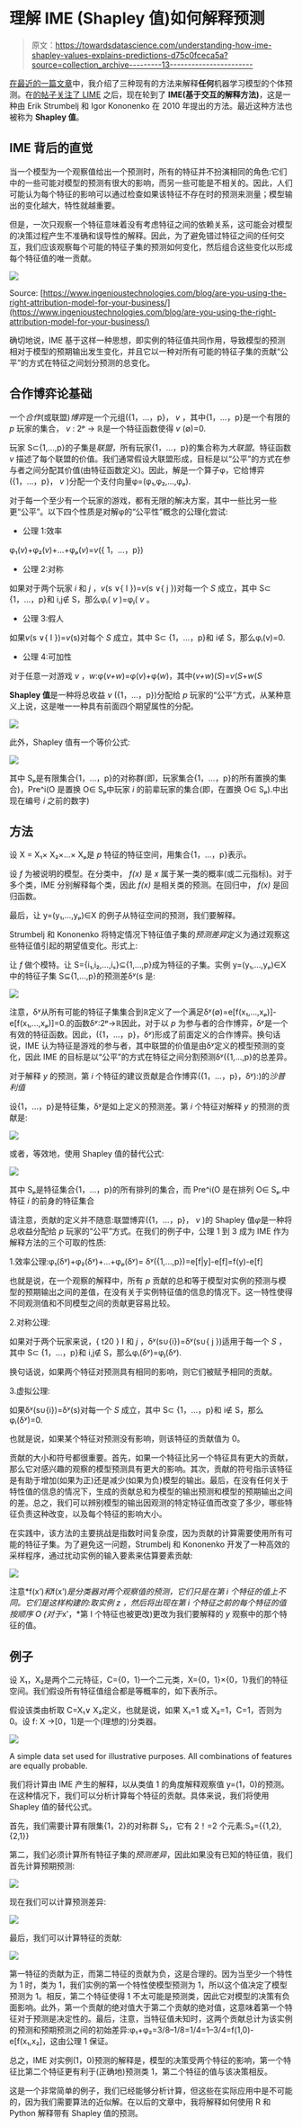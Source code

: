 # 理解 IME (Shapley 值)如何解释预测

> 原文：<https://towardsdatascience.com/understanding-how-ime-shapley-values-explains-predictions-d75c0fceca5a?source=collection_archive---------13----------------------->

[在最近的一篇文章](https://medium.com/@pferrandohernandez/interpretable-machine-learning-an-overview-10684eaa1fd7)中，我介绍了三种现有的方法来解释**任何**机器学习模型的个体预测。在[的帖子关注了 LIME](https://medium.com/@pferrandohernandez/understanding-how-lime-explains-predictions-d404e5d1829c) 之后，现在轮到了 **IME(基于交互的解释方法)**，这是一种由 Erik Strumbelj 和 Igor Kononenko 在 2010 年提出的方法。最近这种方法也被称为 **Shapley 值**。

## IME 背后的直觉

当一个模型为一个观察值给出一个预测时，所有的特征并不扮演相同的角色:它们中的一些可能对模型的预测有很大的影响，而另一些可能是不相关的。因此，人们可能认为每个特征的影响可以通过检查如果该特征不存在时的预测来测量；模型输出的变化越大，特性就越重要。

但是，一次只观察一个特征意味着没有考虑特征之间的依赖关系，这可能会对模型的决策过程产生不准确和误导性的解释。因此，为了避免错过特征之间的任何交互，我们应该观察每个可能的特征子集的预测如何变化，然后组合这些变化以形成每个特征值的唯一贡献。

![](img/5a4d3e5c1453b5144e65f0f881cfa95a.png)

Source: [https://www.ingenioustechnologies.com/blog/are-you-using-the-right-attribution-model-for-your-business/](https://www.ingenioustechnologies.com/blog/are-you-using-the-right-attribution-model-for-your-business/)

确切地说，IME 基于这样一种思想，即实例的特征值共同作用，导致模型的预测相对于模型的预期输出发生变化，并且它以一种对所有可能的特征子集的贡献“公平”的方式在特征之间划分预测的总变化。

## 合作博弈论基础

一个*合作*(或联盟)*博弈*是一个元组({1，…，p}， *v* ，其中{1，…，p}是一个有限的 *p* 玩家的集合， *v* : 2ᵖ → ℝ是一个特征函数使得 *v* (∅)=0.

玩家 S⊂{1,…,p}的子集是*联盟*，所有玩家{1，…，p}的集合称为*大联盟*。特征函数 *v* 描述了每个联盟的价值。我们通常假设大联盟形成，目标是以“公平”的方式在参与者之间分配其价值(由特征函数定义)。因此，解是一个算子φ，它给博弈({1，…，p}， *v* )分配一个支付向量φ=(φ₁,φ₂,…,φₚ).

对于每一个至少有一个玩家的游戏，都有无限的解决方案，其中一些比另一些更“公平”。以下四个性质是对解φ的“公平性”概念的公理化尝试:

*   公理 1:效率

φ₁(*v*)+φ₂(*v*)+…+φₚ(*v*)=*v*({ 1，…，p})

*   公理 2:对称

如果对于两个玩家 *i* 和 *j* ，*v*(s ∨{ I })=*v*(s ∨{ j })对每一个 *S* 成立，其中 S⊂ {1，…，p}和 i,j∉ S，那么φᵢ( *v* )=φⱼ( *v* 。

*   公理 3:假人

如果*v*(s ∨{ I })=*v*(s)对每个 *S* 成立，其中 S⊂ {1，…，p}和 i∉ S，那么φᵢ(v)=0.

*   公理 4:可加性

对于任意一对游戏 *v* ，*w*:φ(*v+w*)=φ(*v*)+φ(*w*)，其中(*v+w*)(*S*)=*v*(*S*+*w*(*S*

**Shapley 值**是一种将总收益 *v* ({1，…，p})分配给 *p* 玩家的“公平”方式，从某种意义上说，这是唯一一种具有前面四个期望属性的分配。

![](img/56868d4f80dee41835e1584d0b42cd5d.png)

此外，Shapley 值有一个等价公式:

![](img/fda875ec9b1d26e5f26c37fec529c96a.png)

其中 Sₚ是有限集合{1，…，p}的对称群(即，玩家集合{1，…，p}的所有置换的集合)，Pre^i(O 是置换 O∈ Sₚ中玩家 *i* 的前辈玩家的集合(即，在置换 O∈ Sₚ).中出现在编号 *i* 之前的数字)

## 方法

设 X = X₁× X₂×…× Xₚ是 *p* 特征的特征空间，用集合{1，…，p}表示。

设 *f* 为被说明的模型。在分类中， *f(x)* 是 *x* 属于某一类的概率(或二元指标)。对于多个类，IME 分别解释每个类，因此 *f(x)* 是相关类的预测。在回归中， *f(x)* 是回归函数。

最后，让 y=(y₁,…,yₚ)∈X 的例子从特征空间的预测，我们要解释。

Strumbelj 和 Kononenko 将特定情况下特征值子集的*预测差异*定义为通过观察这些特征值引起的期望值变化。形式上:

让 *f* 做个模特。让 S={i₁,i₂,…,iₛ}⊆{1,…,p}成为特征的子集。实例 y=(y₁,…,yₚ)∈X 中的特征子集 S⊆{1,…,p}的预测差δʸ(s 是:

![](img/3d07353c0b52b49e01d9fb98b2b45891.png)

注意，δʸ从所有可能的特征子集集合到ℝ定义了一个满足δʸ(∅)=e[f(x₁,…,xₚ)]-e[f(x₁,…,xₚ)]=0.的函数δʸ:2ᵖ→ℝ因此，对于以 *p* 为参与者的合作博弈，δʸ是一个有效的特征函数。因此，({1，…，p}，δʸ)形成了前面定义的合作博弈。换句话说，IME 认为特征是游戏的参与者，其中联盟的价值是由δʸ定义的模型预测的变化，因此 IME 的目标是以“公平”的方式在特征之间分割预测δʸ({1,…,p}的总差异。

对于解释 *y* 的预测，第 *i* 个特征的建议贡献是合作博弈({1，…，p}，δʸ):)的*沙普利值*

设{1，…，p}是特征集，δʸ是如上定义的预测差。第 *i* 个特征对解释 *y* 的预测的贡献是:

![](img/8f6f73487ef8bd41000f653db9ca2703.png)

或者，等效地，使用 Shapley 值的替代公式:

![](img/c07254f7b0057f9f1c64b8b7e8bde50d.png)

其中 Sₚ是特征集合{1，…，p}的所有排列的集合，而 Pre^i(O 是在排列 O∈ Sₚ.中特征 *i* 的前身的特征集合

请注意，贡献的定义并不随意:联盟博弈({1，…，p}， *v* )的 Shapley 值$φ$是一种将总收益分配给 *p* 玩家的“公平”方式。在我们的例子中，公理 1 到 3 成为 IME 作为解释方法的三个可取的性质:

1.效率公理:φ₁(δʸ)+φ₂(δʸ)+…+φₚ(δʸ)= δʸ({1,…,p})=e[f|y]-e[f]=f(y)-e[f]

也就是说，在一个观察的解释中，所有 *p* 贡献的总和等于模型对实例的预测与模型的预期输出之间的差值，在没有关于实例特征值的信息的情况下。这一特性使得不同观测值和不同模型之间的贡献更容易比较。

2.对称公理:

如果对于两个玩家来说，{ t20 } I 和 *j* ，δʸ(s∪{i})=δʸ(s∪{ j })适用于每一个 *S* ，其中 S⊂ {1，…，p}和 i,j∉ S，那么φᵢ(δʸ)=φⱼ(δʸ).

换句话说，如果两个特征对预测具有相同的影响，则它们被赋予相同的贡献。

3.虚拟公理:

如果δʸ(s∪{i})=δʸ(s)对每一个 *S* 成立，其中 S⊂ {1，…，p}和 i∉ S，那么φᵢ(δʸ)=0.

也就是说，如果某个特征对预测没有影响，则该特征的贡献值为 0。

贡献的大小和符号都很重要。首先，如果一个特征比另一个特征具有更大的贡献，那么它对感兴趣的观察的模型预测具有更大的影响。其次，贡献的符号指示该特征是有助于增加(如果为正)还是减少(如果为负)模型的输出。最后，在没有任何关于特性值的信息的情况下，生成的贡献总和为模型的输出预测和模型的预期输出之间的差。总之，我们可以辨别模型的输出因观测的特定特征值而改变了多少，哪些特征负责这种改变，以及每个特征的影响大小。

在实践中，该方法的主要挑战是指数时间复杂度，因为贡献的计算需要使用所有可能的特征子集。为了避免这一问题，Strumbelj 和 Kononenko 开发了一种高效的采样程序，通过扰动实例的输入要素来估算要素贡献:

![](img/cb0d2329d75ce9c2bdff595c03dc73c4.png)

注意*f(x’)*和*f(x’)*是分类器对两个观察值的预测，它们只是在第 *i* 个特征的值上不同。它们是这样构建的:取实例 *z* ，然后将出现在第 *i* 个特征之前的每个特征的值按顺序 *O* (对于*x’，*第 I 个特征也被更改)更改为我们要解释的 *y* 观察中的那个特征的值。

## 例子

设 X₁，X₂是两个二元特征，C={0，1}一个二元类，X={0，1}×{0，1}我们的特征空间。我们假设所有特征值组合都是等概率的，如下表所示。

假设该类由析取 C=X₁∨ X₂定义，也就是说，如果 X₁=1 或 X₂=1，C=1，否则为 0。设 f: X →[0，1]是一个(理想的)分类器。

![](img/daef8dcc37fd6c72597d162bad52d067.png)

A simple data set used for illustrative purposes. All combinations of features are equally probable.

我们将计算由 IME 产生的解释，以从类值 1 的角度解释观察值 y=(1，0)的预测。在这种情况下，我们可以分析计算每个特征的贡献。具体来说，我们将使用 Shapley 值的替代公式。

首先，我们需要计算有限集{1，2}的对称群 S₂，它有 2！=2 个元素:S₃={{1,2},{2,1}}

第二，我们必须计算所有特征子集的*预测差异*，因此如果没有已知的特征值，我们首先计算预期预测:

![](img/40b3ee2dd3f0f6c7b2b63f1521040910.png)

现在我们可以计算预测差异:

![](img/6ac684be488b5c4430345aefe21ddff2.png)

最后，我们可以计算特征的贡献:

![](img/456d0c78f555487b003b2ea610f7bfd4.png)

第一特征的贡献为正，而第二特征的贡献为负，这是合理的。因为当至少一个特性为 1 时，类为 1，我们实例的第一个特性使模型预测为 1，所以这个值决定了模型预测为 1。相反，第二个特征使得 1 不太可能是预测类，因此它对模型的决策有负面影响。此外，第一个贡献的绝对值大于第二个贡献的绝对值，这意味着第一个特征对于预测是决定性的。最后，注意，当特征值未知时，这两个贡献总计为该实例的预测和预期预测之间的初始差异:φ₁+φ₂=3/8–1/8=1/4=1–3/4=f(1,0)-e[f(x₁,x₂]，这由公理 1 保证。

总之，IME 对实例(1，0)预测的解释是，模型的决策受两个特征的影响，第一个特征比第二个特征更有利于(正确地)预测类 1，第二个特征的值与该决策相反。

这是一个非常简单的例子，我们已经能够分析计算，但这些在实际应用中是不可能的，因为我们需要算法的近似解。在以后的文章中，我将解释如何使用 R 和 Python 解释带有 Shapley 值的预测。
